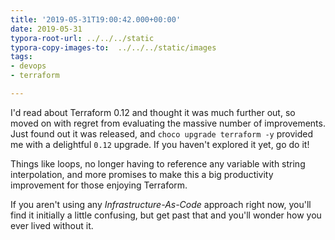 ```yaml
---
title: '2019-05-31T19:00:42.000+00:00'
date: 2019-05-31
typora-root-url: ../../../static
typora-copy-images-to:  ../../../static/images
tags:
- devops
- terraform

---
```

I'd read about Terraform 0.12 and thought it was much further out, so moved on with regret from evaluating the massive number of improvements. Just found out it was released, and `choco upgrade terraform -y` provided me with a delightful `0.12` upgrade. If you haven't explored it yet, go do it!

Things like loops, no longer having to reference any variable with string interpolation, and more promises to make this a big productivity improvement for those enjoying Terraform.

If you aren't using any _Infrastructure-As-Code_ approach right now, you'll find it initially a little confusing, but get past that and you'll wonder how you ever lived without it.
